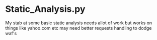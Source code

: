 # Static_Analysis.py
My stab at some basic static analysis needs allot of work but works on things like yahoo.com etc may need better  requests handling to dodge waf's
